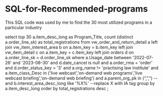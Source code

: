 # SQL-for-Recommended-programs
This SQL code was used by me to find the 30 most utilized programs in a particular industry 

select top 30 a.item_desc_long as Program_Title, count (distinct a.order_line_sk) as total_registrations
from vw_order_and_return_detail a
left join vw_item_interest_area b
 on a.item_key = b.item_key
left join vw_item_detail c
 on a.item_key = c.item_key
left join orders d
on a.order_line_sk = d.order_line_sk
where a.Usage_date between '2022-07-26' and '2023-08-30'
and d.date_cancel is null and a.order_rma = 'order' and d.order_status_key = '3' and a.org_name != 'practising law institute'
and a.item_class_Desc in ('live webcast','on-demand web programs','live webcast briefing','on-demand web briefing')
and a.parent_org_pk in (“,”,”)
--and b.interest_area_desc_long like '%X%' --replace X with IA tag
group by a.item_desc_long
order by total_registrations desc
;

